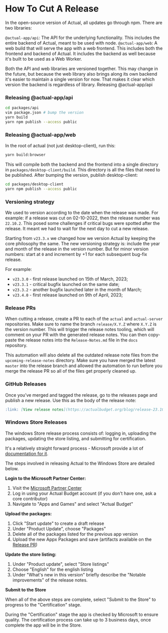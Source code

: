 # How To Cut A Release

In the open-source version of Actual, all updates go through npm. There are two libraries:

`@actual-app/api`: The API for the underlying functionality. This includes the entire backend of Actual, meant to be used with node.
`@actual-app/web`: A web build that will serve the app with a web frontend. This includes both the frontend and backend of Actual. It includes the backend as well because it's built to be used as a Web Worker.

Both the API and web libraries are versioned together. This may change in the future, but because the web library also brings along its own backend it's easier to maintain a single version for now. That makes it clear which version the backend is regardless of library.
Releasing @actual-app/api

### Releasing @actual-app/api

```bash
cd packages/api
vim package.json # bump the version
yarn build
yarn npm publish --access public
```

### Releasing @actual-app/web

In the root of actual (not just desktop-client), run this:

```bash
yarn build:browser
```

This will compile both the backend and the frontend into a single directory in `packages/desktop-client/build`. This directory is all the files that need to be published. After bumping the version, publish desktop-client:

```bash
cd packages/desktop-client
yarn npm publish --access public
```

### Versioning strategy

We used to version according to the date when the release was made. For example: if a release was cut on 02-10-2022, then the release number was `22.10.2`. This posed some challenges if critical bugs were spotted after the release. It meant we had to wait for the next day to cut a new release.

Starting from `v23.3.x` we changed how we version Actual by keeping the core philosophy the same. The new versioning strategy is: include the year and month of the release in the version number. But for minor version numbers: start at `0` and increment by +1 for each subsequent bug-fix release.

For example:

- `v23.3.0` - first release launched on 15th of March, 2023;
- `v23.3.1` - critical bugfix launched on the same date;
- `v23.3.2` - another bugfix launched later in the month of March;
- `v23.4.0` - first release launched on 9th of April, 2023;

### Release PRs

When cutting a release, create a PR to each of the `actual` and `actual-server` repositories. Make sure to name the branch `release/X.Y.Z` where `X.Y.Z` is the version number. This will trigger the release notes tooling, which will comment on your PR with the generated release notes. You can then copy-paste the release notes into the `Release-Notes.md` file in the `docs ` repository.

This automation will also delete all the outdated release note files from the `upcoming-release-notes` directory. Make sure you have merged the latest `master` into the release branch and allowed the automation to run before you merge the release PR so all of the files get properly cleaned up.

### GitHub Releases

Once you’ve merged and tagged the release, go to the releases page and publish a new release. Use this as the body of the release note:

```markdown
:link: [View release notes](https://actualbudget.org/blog/release-23.10.0)
```

### Windows Store Releases

The windows Store release process consists of: logging in, uploading the packages, updating the store listing, and submitting for certification.

It's a relatively straight forward process - Microsoft provide a lot of [documentation for it](https://learn.microsoft.com/en-gb/windows/apps/publish/publish-your-app/msix/create-app-submission).

The steps involved in releasing Actual to the Windows Store are detailed below.

__Login to the Microsoft Partner Center:__

1. Visit the [Microsoft Partner Center](https://partner.microsoft.com/en-us/dashboard)
2. Log in using your Actual Budget account (if you don't have one, ask a core contributor)
3. Navigate to "Apps and Games" and select "Actual Budget"

__Upload the packages:__

1. Click "Start update" to create a draft release
2. Under "Product Update", choose "Packages"
3. Delete all of the packages listed for the previous app version
4. Upload the new Appx Packages and save (artifacts available on the [Release PR](#release-prs))

__Update the store listing:__

1. Under "Product update", select "Store listings"
2. Choose "English" for the english listing
3. Under "What's new in this version" briefly describe the "Notable improvements" of the release notes.

__Submit to the Store__

When all of the above steps are complete, select "Submit to the Store" to progress to the "Certification" stage.

During the "Certification" stage the app is checked by Microsoft to ensure quality. The certification process can take up to 3 business days, once complete the app will be in the Store.
